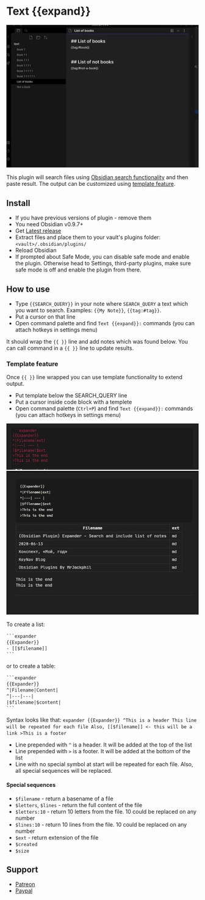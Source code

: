 # Text {{expand}}

![](./screenshots/1.gif)

This plugin will search files using [Obsidian search functionality](https://publish.obsidian.md/help/Plugins/Search) 
and then paste result. The output can be customized using [template feature](#template-feature).

## Install
- If you have previous versions of plugin - remove them
- You need Obsidian v0.9.7+
- Get [Latest release](https://github.com/mrjackphil/obsidian-text-expand/releases/latest)
- Extract files and place them to your vault's plugins folder: `<vault>/.obsidian/plugins/`
- Reload Obsidian
- If prompted about Safe Mode, you can disable safe mode and enable the plugin. Otherwise head to Settings, third-party plugins, make sure safe mode is off and enable the plugin from there.

## How to use

-   Type `{{SEARCH_QUERY}}` in your note where `SEARCH_QUERY` a text which you want to search. 
Examples: `{{My Note}}`, `{{tag:#tag}}`.
-   Put a cursor on that line
-   Open command palette and find `Text {{expand}}:` commands (you can attach hotkeys in settings menu)

It should wrap the `{{ }}` line and add notes which was found below.
You can call command in a `{{ }}` line to update results.

### Template feature
Once `{{ }}` line wrapped you can use template functionality to extend output.

- Put template below the SEARCH_QUERY line
- Put a cursor inside code block with a templete 
-   Open command palette (`Ctrl+P`) and find `Text {{expand}}:` commands (you can attach hotkeys in settings menu)

![](./screenshots/3.png)
![](./screenshots/2.png)

To create a list:

    ```expander
    {{Expander}}
    - [[$filename]]
    ```

or to create a table:

    ```expander
    {{Expander}}
    ^|Filename|Content|
    ^|---|---|
    |$filename|$content|
    ```


Syntax looks like that:
    ```expander
    {{Expander}}
    ^This is a header
    This line will be repeated for each file
    Also, [[$filename]] <- this will be a link
    >This is a footer
    ```

- Line prepended with `^` is a header. It will be added at the top of the list
- Line prepended with `>` is a footer. It will be added at the bottom of the list
- Line with no special symbol at start will be repeated for each file. Also, all special sequences will be replaced.

#### Special sequences
- `$filename` - return a basename of a file
- `$letters`, `$lines` - return the full content of the file
- `$letters:10` - return 10 letters from the file. 10 could be replaced on any number
- `$lines:10` - return 10 lines from the file. 10 could be replaced on any number
- `$ext` - return extension of the file
- `$created`
- `$size`

## Support
- [Patreon](https://patreon.com/mrjackphil)
- [Paypal](https://www.paypal.com/paypalme/mrjackphil)
